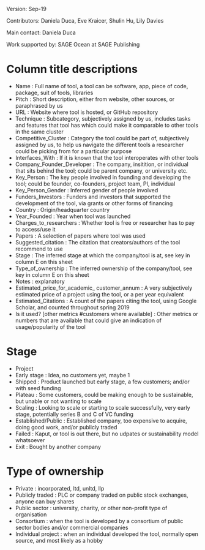 Version:	Sep-19				

Contributors:	Daniela Duca, Eve Kraicer, Shulin Hu, Lily Davies				

Main contact:	Daniela Duca				

Work supported by:	SAGE Ocean at SAGE Publishing				
					
# Column title descriptions	
- Name	:	Full name of tool, a tool can be software, app, piece of code, package, suit of tools, libraries
- Pitch	:	Short description, either from website, other sources, or paraphrased by us
- URL	:	Website where tool is hosted, or GitHub repository
- Technique	:	Subcategory, subjectively assigned by us, includes tasks and features that tool has which could make it comparable to other tools in the same cluster
- Competitive_Cluster	:	Category the tool could be part of, subjectively assigned by us, to help us navigate the different tools a researcher could be picking from for a particular purpose
- Interfaces_With	:	If it is known that the tool interoperates with other tools
- Company_Founder_Developer	:	The company, insitition, or individual that sits behind the tool; could be parent company, or university etc.
- Key_Person	:	The key people involved in founding and developing the tool; could be founder, co-founders, project team, PI, individual
- Key_Person_Gender	:	Inferred gender of people involved
- Funders_Investors	:	Funders and investors that supported the development of the tool, via grants or other forms of financing
- Country	:	Origin/headquarter country
- Year_Founded	:	Year when tool was launched
- Charges_to_researchers	:	Whether tool is free or researcher has to pay to access/use it
- Papers	:	A selection of papers where tool was used
- Suggested_citation	:	The citation that creators/authors of the tool recommend to use
- Stage	:	The inferred stage at which the company/tool is at, see key in column E on this sheet
- Type_of_ownership	:	The inferred ownership of the company/tool, see key in column E on this sheet
- Notes	:	explanatory
- Estimated_price_for_academic_ customer_annum	:	A very subjectively estimated price of a project using the tool, or a per year equivalent
- Estimated_Citations	:	A count of the papers citing the tool, using Google Scholar, and counted throughout spring 2019
- Is it used? \[other metrics #customers where available]	:	Other metrics or numbers that are available that could give an indication of usage/popularity of the tool

# Stage		
- Project		
- Early stage	:	Idea, no customers yet, maybe 1
- Shipped	:	Product launched but early stage, a few customers; and/or with seed funding
- Plateau	:	Some customers, could be making enough to be sustainable, but unable or not wanting to scale
- Scaling	:	Looking to scale or starting to scale successfully, very early stage, potentially series B and C of VC funding
- Established/Public	:	Established company, too expensive to acquire, doing good work, and/or publicly traded
- Failed	:	Kaput, or tool is out there, but no udpates or sustainability model whatsoever
- Exit	:	Bought by another company
		
# Type of ownership		
- Private	:	incorporated, ltd, unltd, llp
- Publicly traded	:	PLC or company traded on public stock exchanges, anyone can buy shares
- Public sector	:	university, charity, or other non-profit type of organisation
- Consortium	:	when the tool is developed by a consortium of public sector bodies and/or commercial companies
- Individual project	:	when an individual developed the tool, normally open source, and most likely as a hobby
